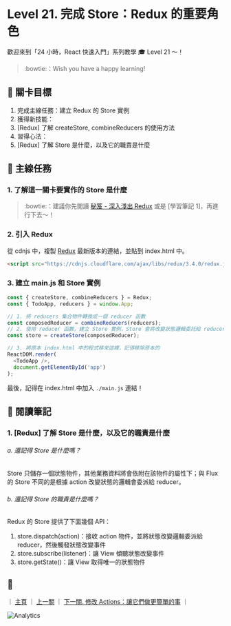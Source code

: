 # Level 21. 完成 Store：Redux 的重要角色

歡迎來到「24 小時，React 快速入門」系列教學 :mortar_board: Level 21 ～！
> :bowtie:：Wish you have a happy learning!


## :checkered_flag: 關卡目標

1. 完成主線任務：建立 Redux 的 Store 實例
2. 獲得新技能：
  1. [Redux] 了解 createStore, combineReducers 的使用方法
3. 習得心法：
  1. [Redux] 了解 Store 是什麼，以及它的職責是什麼


## :triangular_flag_on_post: 主線任務

### 1. 了解這一關卡要實作的 Store 是什麼

> :bowtie:：建議你先閱讀 [秘笈 - 深入淺出 Redux](https://medium.com/p/7b08403c4957) 或是 [學習筆記 1]，再進行下去～！

### 2. 引入 Redux

從 cdnjs 中，複製 [Redux](https://cdnjs.com/libraries/redux) 最新版本的連結，並貼到 index.html 中。

```html
<script src="https://cdnjs.cloudflare.com/ajax/libs/redux/3.4.0/redux.js"></script>
```

### 3. 建立 main.js 和 Store 實例

```js
const { createStore, combineReducers } = Redux;
const { TodoApp, reducers } = window.App;

// 1. 將 reducers 集合物件轉換成一個 reducer 函數
const composedReducer = combineReducers(reducers);
// 2. 使用 reducer 函數，建立 Store 實例，Store 會將改變狀態邏輯委託給 reducer 實作
const store = createStore(composedReducer);

// 3. 將原本 index.html 中的程式移來這裡，記得移除原本的
ReactDOM.render(
  <TodoApp />,
  document.getElementById('app')
);
```

最後，記得在 index.html 中加入 `./main.js` 連結！


## :book: 閱讀筆記

### 1. [Redux] 了解 Store 是什麼，以及它的職責是什麼

###### a. 還記得 Store 是什麼嗎？

Store 只儲存一個狀態物件，其他業務資料將會依附在該物件的屬性下；與 Flux 的 Store 不同的是根據 action 改變狀態的邏輯會委派給 reducer。

###### b. 還記得 Store 的職責是什麼嗎？

Redux 的 Store 提供了下面幾個 API：

1. store.dispatch(action)：接收 action 物件，並將狀態改變邏輯委派給 reducer，然後觸發狀態改變事件
2. store.subscribe(listener)：讓 View 傾聽狀態改變事件
3. store.getState()：讓 View 取得唯一的狀態物件


## :rocket:

｜ [主頁](../../) ｜ [上一關](../level-20_redux-reducers) ｜ [下一關. 修改 Actions：讓它們做更簡單的事](../level-22_redux-actions) ｜


![Analytics](https://shining-ga-beacon.appspot.com/UA-77436651-1/level-21_redux-store?pixel)
